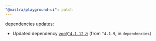 ```yaml
---
"@mastra/playground-ui": patch
---
```

dependencies updates:
  - Updated dependency [`zod@^4.1.12` ↗︎](https://www.npmjs.com/package/zod/v/4.1.12) (from `^4.1.9`, in `dependencies`)
